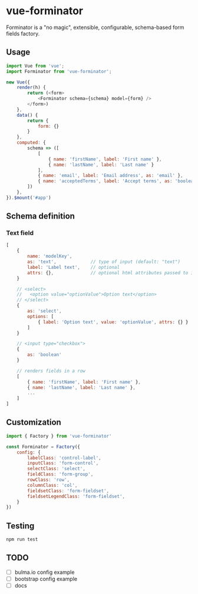 # vue-forminator

Forminator is a "no magic", extensible, configurable, schema-based form fields factory.

## Usage

```javascript
import Vue from 'vue';
import Forminator from 'vue-forminator';

new Vue({
    render(h) {
        return (<form>
            <Forminator schema={schema} model={form} />
        </form>)
    },
    data() {
        return {
            form: {}
        }
    },
    computed: {
        schema => ([
            [
                { name: 'firstName', label: 'First name' },
                { name: 'lastName', label: 'Last name' }
            ],
            { name: 'email', label: 'Email address', as: 'email' },
            { name: 'acceptedTerms', label: 'Accept terms', as: 'boolean' },
        ])
    },
}).$mount('#app')
```

## Schema definition

### Text field
```javascript
[
    {
        name: 'modelKey',
        as: 'text',             // type of input (default: "text")
        label: 'Label text',    // optional
        attrs: {},              // optional html attributes passed to input tag
    }

    // <select>
    //   <option value="optionValue">Option text</option>
    // </select>
    {
        as: 'select',
        options: [
            { label: 'Option text', value: 'optionValue', attrs: {} }
        ]
    }

    // <input type="checkbox">
    {
        as: 'boolean'
    }

    // renders fields in a row
    [
        { name: 'firstName', label: 'First name' },
        { name: 'lastName', label: 'Last name' },
        ...
    ]
]
```

## Customization

```javascript
import { Factory } from 'vue-forminator'

const Forminator = Factory({
    config: {
        labelClass: 'control-label',
        inputClass: 'form-control',
        selectClass: 'select',
        fieldClass: 'form-group',
        rowClass: 'row',
        columnClass: 'col',
        fieldsetClass: 'form-fieldset',
        fieldsetLegendClass: 'form-fieldset',
    }
})
```

## Testing

```bash
npm run test
```

## TODO

- [ ] bulma.io config example
- [ ] bootstrap config example
- [ ] docs